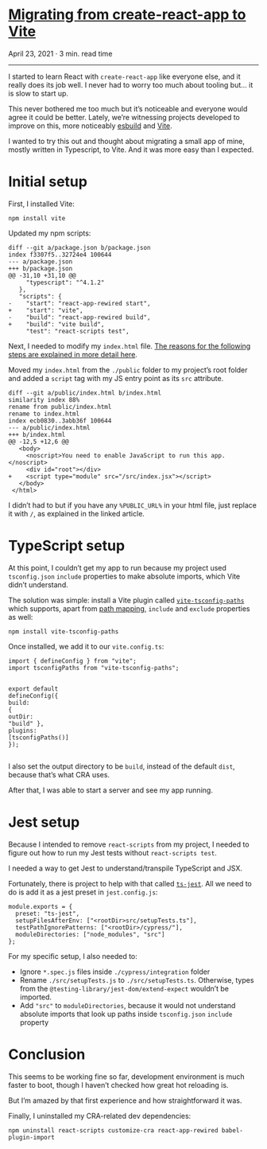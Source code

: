 # [Migrating from create-react-app to Vite](https://phelipetls.github.io/posts/migrating-from-cra-to-vite/)

April 23, 2021 · 3 min. read time

---

<p>I started to learn React with <code>create-react-app</code> like everyone else, and it
really does its job well. I never had to worry too much about tooling but&hellip; it
is slow to start up.</p>
<p>This never bothered me too much but it&rsquo;s noticeable and everyone would agree it
could be better. Lately, we&rsquo;re witnessing projects developed to improve on this,
more noticeably <a href="https://github.com/evanw/esbuild">esbuild</a> and
<a href="https://vitejs.dev/">Vite</a>.</p>
<p>I wanted to try this out and thought about migrating a small app of mine, mostly
written in Typescript, to Vite. And it was more easy than I expected.</p>
<h1>
  Initial setup
</h1>
<p>First, I installed Vite:</p>
<div class="highlight"><pre tabindex="0" class="chroma"><code class="language-sh" data-lang="sh">npm install vite
</code></pre></div><p>Updated my npm scripts:</p>
<div class="highlight"><pre tabindex="0" class="chroma"><code class="language-diff" data-lang="diff"><span class="gh">diff --git a/package.json b/package.json
</span><span class="gh">index f3307f5..32724e4 100644
</span><span class="gh"></span><span class="gd">--- a/package.json
</span><span class="gd"></span><span class="gi">+++ b/package.json
</span><span class="gi"></span><span class="gu">@@ -31,10 +31,10 @@
</span><span class="gu"></span>     &#34;typescript&#34;: &#34;^4.1.2&#34;
   },
   &#34;scripts&#34;: {
<span class="gd">-    &#34;start&#34;: &#34;react-app-rewired start&#34;,
</span><span class="gd"></span><span class="gi">+    &#34;start&#34;: &#34;vite&#34;,
</span><span class="gi"></span><span class="gd">-    &#34;build&#34;: &#34;react-app-rewired build&#34;,
</span><span class="gd"></span><span class="gi">+    &#34;build&#34;: &#34;vite build&#34;,
</span><span class="gi"></span>     &#34;test&#34;: &#34;react-scripts test&#34;,
</code></pre></div><p>Next, I needed to modify my <code>index.html</code> file.
<a href="https://vitejs.dev/guide/#index-html-and-project-root">The reasons for the following steps are explained in more detail here</a>.</p>
<p>Moved my <code>index.html</code> from the <code>./public</code> folder to my project&rsquo;s root folder and
added a <code>script</code> tag with my JS entry point as its <code>src</code> attribute.</p>
<div class="highlight"><pre tabindex="0" class="chroma"><code class="language-diff" data-lang="diff"><span class="gh">diff --git a/public/index.html b/index.html
</span><span class="gh"></span>similarity index 88%
rename from public/index.html
rename to index.html
<span class="gh">index ecb0830..3abb36f 100644
</span><span class="gh"></span><span class="gd">--- a/public/index.html
</span><span class="gd"></span><span class="gi">+++ b/index.html
</span><span class="gi"></span><span class="gu">@@ -12,5 +12,6 @@
</span><span class="gu"></span>   &lt;body&gt;
     &lt;noscript&gt;You need to enable JavaScript to run this app.&lt;/noscript&gt;
     &lt;div id=&#34;root&#34;&gt;&lt;/div&gt;
<span class="gi">+    &lt;script type=&#34;module&#34; src=&#34;/src/index.jsx&#34;&gt;&lt;/script&gt;
</span><span class="gi"></span>   &lt;/body&gt;
 &lt;/html&gt;
</code></pre></div><p>I didn&rsquo;t had to but if you have any <code>%PUBLIC_URL%</code> in your html file, just
replace it with <code>/</code>, as explained in the linked article.</p>
<h1>
  TypeScript setup
</h1>
<p>At this point, I couldn&rsquo;t get my app to run because my project used
<code>tsconfig.json</code> <code>include</code> properties to make absolute imports, which Vite didn&rsquo;t
understand.</p>
<p>The solution was simple: install a Vite plugin called
<a href="https://github.com/aleclarson/vite-tsconfig-paths"><code>vite-tsconfig-paths</code></a> which
supports, apart from
<a href="https://www.typescriptlang.org/docs/handbook/module-resolution.html#path-mapping">path mapping</a>,
<code>include</code> and <code>exclude</code> properties as well:</p>
<div class="highlight"><pre tabindex="0" class="chroma"><code class="language-sh" data-lang="sh">npm install vite-tsconfig-paths
</code></pre></div><p>Once installed, we add it to our <code>vite.config.ts</code>:</p>
<div class="highlight"><pre tabindex="0" class="chroma"><code class="language-ts" data-lang="ts"><span class="kr">import</span> <span class="p">{</span> <span class="nx">defineConfig</span> <span class="p">}</span> <span class="kr">from</span> <span class="s2">&#34;vite&#34;</span><span class="p">;</span>
<span class="kr">import</span> <span class="nx">tsconfigPaths</span> <span class="kr">from</span> <span class="s2">&#34;vite-tsconfig-paths&#34;</span><span class="p">;</span>

<span class="kr">export</span> <span class="k">default</span> <span class="nx">defineConfig</span><span class="p">({</span>
  <span class="nx">build</span><span class="o">:</span> <span class="p">{</span>
    <span class="nx">outDir</span><span class="o">:</span> <span class="s2">&#34;build&#34;</span>
  <span class="p">},</span>
  <span class="nx">plugins</span><span class="o">:</span> <span class="p">[</span><span class="nx">tsconfigPaths</span><span class="p">()]</span>
<span class="p">});</span>
</code></pre></div><p>I also set the output directory to be <code>build</code>, instead of the default <code>dist</code>,
because that&rsquo;s what CRA uses.</p>
<p>After that, I was able to start a server and see my app running.</p>
<h1>
  Jest setup
</h1>
<p>Because I intended to remove <code>react-scripts</code> from my project, I needed to figure
out how to run my Jest tests without <code>react-scripts test</code>.</p>
<p>I needed a way to get Jest to understand/transpile TypeScript and JSX.</p>
<p>Fortunately, there is project to help with that called
<a href="https://kulshekhar.github.io/ts-jest/"><code>ts-jest</code></a>. All we need to do is add it
as a jest preset in <code>jest.config.js</code>:</p>
<div class="highlight"><pre tabindex="0" class="chroma"><code class="language-js" data-lang="js"><span class="nx">module</span><span class="p">.</span><span class="nx">exports</span> <span class="o">=</span> <span class="p">{</span>
  <span class="nx">preset</span><span class="o">:</span> <span class="s2">&#34;ts-jest&#34;</span><span class="p">,</span>
  <span class="nx">setupFilesAfterEnv</span><span class="o">:</span> <span class="p">[</span><span class="s2">&#34;&lt;rootDir&gt;src/setupTests.ts&#34;</span><span class="p">],</span>
  <span class="nx">testPathIgnorePatterns</span><span class="o">:</span> <span class="p">[</span><span class="s2">&#34;&lt;rootDir&gt;/cypress/&#34;</span><span class="p">],</span>
  <span class="nx">moduleDirectories</span><span class="o">:</span> <span class="p">[</span><span class="s2">&#34;node_modules&#34;</span><span class="p">,</span> <span class="s2">&#34;src&#34;</span><span class="p">]</span>
<span class="p">};</span>
</code></pre></div><p>For my specific setup, I also needed to:</p>
<ul>
<li>Ignore <code>*.spec.js</code> files inside <code>./cypress/integration</code> folder</li>
<li>Rename <code>./src/setupTests.js</code> to <code>./src/setupTests.ts</code>. Otherwise, types from
the <code>@testing-library/jest-dom/extend-expect</code> wouldn&rsquo;t be imported.</li>
<li>Add <code>&quot;src&quot;</code> to <code>moduleDirectories</code>, because it would not understand absolute
imports that look up paths inside <code>tsconfig.json</code> <code>include</code> property</li>
</ul>
<h1>
  Conclusion
</h1>
<p>This seems to be working fine so far, development environment is much faster to
boot, though I haven&rsquo;t checked how great hot reloading is.</p>
<p>But I&rsquo;m amazed by that first experience and how straightforward it was.</p>
<p>Finally, I uninstalled my CRA-related dev dependencies:</p>
<div class="highlight"><pre tabindex="0" class="chroma"><code class="language-sh" data-lang="sh">npm uninstall react-scripts customize-cra react-app-rewired babel-plugin-import
</code></pre></div>
